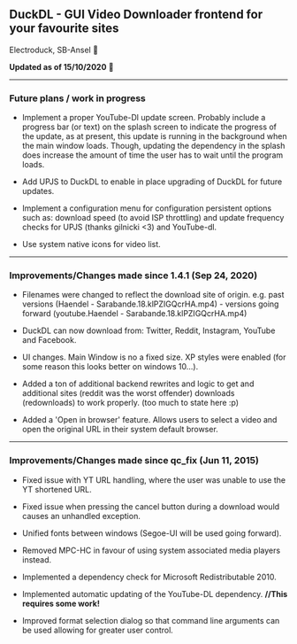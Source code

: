 
## DuckDL - GUI Video Downloader frontend for your favourite sites

Electroduck, SB-Ansel 🦆

**Updated as of 15/10/2020** 🎃

----

### Future plans / work in progress

- Implement a proper YouTube-Dl update screen. Probably include a progress bar (or text) on the splash screen to indicate the progress of the update, as at present, this update is running in the background when the main window loads. Though, updating the dependency in the splash does increase the amount of time the user has to wait until the program loads.

- Add UPJS to DuckDL to enable in place upgrading of DuckDL for future updates.

- Implement a configuration menu for configuration persistent options such as: download speed (to avoid ISP throttling) and update frequency checks for UPJS (thanks gilnicki <3) and YouTube-dl.

- Use system native icons for video list.

----

### Improvements/Changes made since 1.4.1 (Sep 24, 2020)

- Filenames were changed to reflect the download site of origin. e.g. past versions (Haendel - Sarabande.18.klPZIGQcrHA.mp4) - versions going forward (youtube.Haendel - Sarabande.18.klPZIGQcrHA.mp4)

- DuckDL can now download from: Twitter, Reddit, Instagram, YouTube and Facebook.

- UI changes. Main Window is no a fixed size. XP styles were enabled (for some reason this looks better on windows 10...).

- Added a ton of additional backend rewrites and logic to get and additional sites (reddit was the worst offender) downloads (redownloads) to work properly. (too much to state here :p)

- Added a 'Open in browser' feature. Allows users to select a video and open the original URL in their system default browser.

----

### Improvements/Changes made since qc_fix (Jun 11, 2015)

- Fixed issue with YT URL handling, where the user was unable to use the YT shortened URL.

- Fixed issue when pressing the cancel button during a download would causes an unhandled exception.

- Unified fonts between windows (Segoe-UI will be used going forward).

- Removed MPC-HC in favour of using system associated media players instead.

- Implemented a dependency check for Microsoft Redistributable 2010.

- Implemented automatic updating of the YouTube-DL dependency. **//This requires some work!**

- Improved format selection dialog so that command line arguments can be used allowing for greater user control.